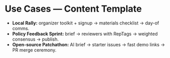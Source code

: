 # Use Cases — Content Template
- **Local Rally:** organizer toolkit + signup → materials checklist → day-of comms.  
- **Policy Feedback Sprint:** brief → reviewers with RepTags → weighted consensus → publish.  
- **Open-source Patchathon:** AI brief → starter issues → fast demo links → PR merge ceremony.